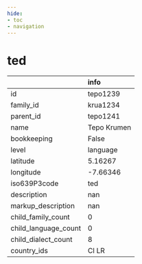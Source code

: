 ```yaml
---
hide:
- toc
- navigation
---
```

# ted
|                      | info        |
|:---------------------|:------------|
| id                   | tepo1239    |
| family_id            | krua1234    |
| parent_id            | tepo1241    |
| name                 | Tepo Krumen |
| bookkeeping          | False       |
| level                | language    |
| latitude             | 5.16267     |
| longitude            | -7.66346    |
| iso639P3code         | ted         |
| description          | nan         |
| markup_description   | nan         |
| child_family_count   | 0           |
| child_language_count | 0           |
| child_dialect_count  | 8           |
| country_ids          | CI LR       |